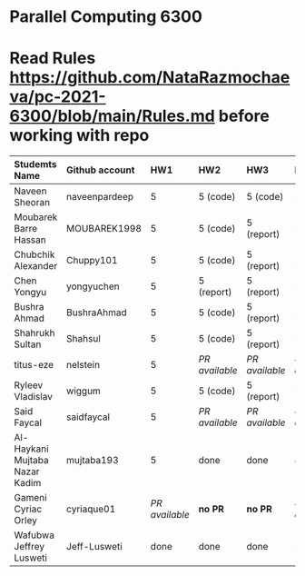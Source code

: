 # Parallel Computing 6300

# Read Rules https://github.com/NataRazmochaeva/pc-2021-6300/blob/main/Rules.md before working with repo

|Studemts Name         | Github account| HW1 | HW2 | HW3 | Exam|
|:---------------------|:--------------|:----|:----|:----|:----|
|Naveen Sheoran        | naveenpardeep |5    |5 (code)    |5 (code)    |5    |
|Moubarek Barre Hassan | MOUBAREK1998  |5    |5 (code)    |5 (report)    |5    |
|Chubchik Alexander    | Chuppy101     |5    |5 (code)    |5 (report)    |5    |
|Chen Yongyu           | yongyuchen    |5    |5 (report)    |5 (report)    |5    |
|Bushra Ahmad          | BushraAhmad   |5    |5 (code)   | 5 (report)    |5    |
|Shahrukh Sultan       | Shahsul       |5    |5 (code)    |5 (report)    |5    |
|titus-eze             | nelstein      |5    |_PR available_   |_PR available_    |4 (_is consistent_)    |
|Ryleev Vladislav      | wiggum        |5    |5 (code)    |5 (report)     |5    |
|Said Faycal           | saidfaycal    |5    |_PR available_   |_PR available_   |4 (_is consistent_)    |
|Al-Haykani Mujtaba Nazar Kadim| mujtaba193    |5    |done    | done    |4 (agreed)    |
|Gameni Cyriac Orley|  cyriaque01 |_PR available_   | **no PR**   | **no PR**    | 4 (_is consistent_)    |
|Wafubwa Jeffrey Lusweti| Jeff-Lusweti | done   |done  |done    | 5  |

